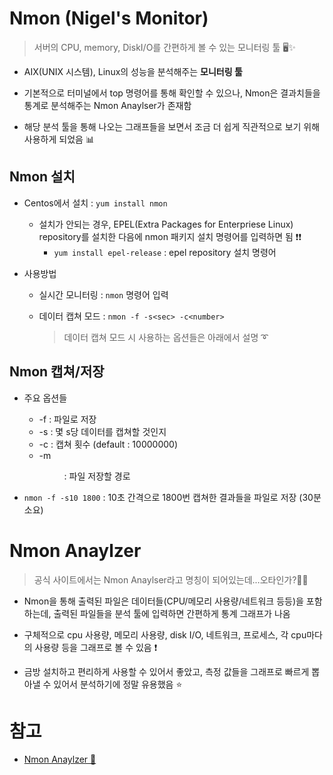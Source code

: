 # Nmon (Nigel's Monitor)
> 서버의 CPU, memory, DiskI/O를 간편하게 볼 수 있는 모니터링 툴 🖥✨

+ AIX(UNIX 시스템), Linux의 성능을 분석해주는 **모니터링 툴**

+ 기본적으로 터미널에서 top 명령어를 통해 확인할 수 있으나, Nmon은 결과치들을 통계로 분석해주는 Nmon Anaylser가 존재함

+ 해당 분석 툴을 통해 나오는 그래프들을 보면서 조금 더 쉽게 직관적으로 보기 위해 사용하게 되었음 📊


## Nmon 설치
+ Centos에서 설치 : `yum install nmon`
   + 설치가 안되는 경우, EPEL(Extra Packages for Enterpriese Linux) repository를 설치한 다음에 nmon 패키지 설치 명령어를 입력하면 됨 ❗❗
      + `yum install epel-release` : epel repository 설치 명령어   


+ 사용방법

   + 실시간 모니터링 : `nmon` 명령어 입력
   + 데이터 캡쳐 모드 : `nmon -f -s<sec> -c<number>`

      > 데이터 캡쳐 모드 시 사용하는 옵션들은 아래에서 설명 ➰

## Nmon 캡쳐/저장
+ 주요 옵션들
   + -f : 파일로 저장
   + -s<sec> : 몇 s당 데이터를 캡쳐할 것인지
   + -c<number> : 캡쳐 횟수 (default : 10000000)
   + -m<dir> : 파일 저장할 경로   
   
+ `nmon -f -s10 1800` : 10초 간격으로 1800번 캡쳐한 결과들을 파일로 저장 (30분 소요)
   
# Nmon Anaylzer
> 공식 사이트에서는 Nmon Anaylser라고 명칭이 되어있는데...오타인가?🤷‍♀️   
   
+ Nmon을 통해 출력된 파일은 데이터들(CPU/메모리 사용량/네트워크 등등)을 포함하는데, 출력된 파일들을 분석 툴에 입력하면 간편하게 통계 그래프가 나옴 
   
+ 구체적으로 cpu 사용량, 메모리 사용량, disk I/O, 네트워크, 프로세스, 각 cpu마다의 사용량 등을 그래프로 볼 수 있음 ❗   
   
+ 금방 설치하고 편리하게 사용할 수 있어서 좋았고, 측정 값들을 그래프로 빠르게 뽑아낼 수 있어서 분석하기에 정말 유용했음 ⭐

   
# 참고
+ [Nmon Anaylzer 💫](https://developer.ibm.com/articles/au-nmon_analyser/)
